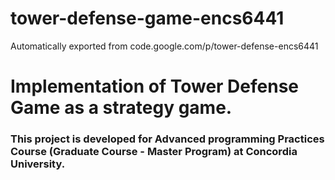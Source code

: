 # tower-defense-game-encs6441
Automatically exported from code.google.com/p/tower-defense-encs6441


# Implementation of Tower Defense Game as a strategy game.


### This project is developed for Advanced programming Practices Course (Graduate Course - Master Program) at Concordia University.

